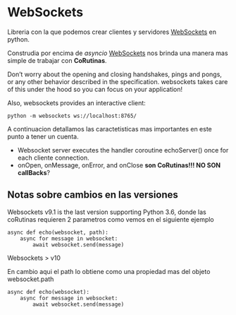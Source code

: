 # WebSockets

Libreria con la que podemos crear clientes y servidores [WebSockets](https://pypi.org/project/websockets/) en python.

Construdia por encima de *asyncio* [WebSockets](https://websockets.readthedocs.io/en/stable/index.html) nos brinda una manera mas simple de trabajar con **CoRutinas**.

Don’t worry about the opening and closing handshakes, pings and pongs, or any other behavior described in the specification. websockets takes care of this under the hood so you can focus on your application!

Also, websockets provides an interactive client:

`python -m websockets ws://localhost:8765/`

A continuacion detallamos las caractetisticas mas importantes en este punto a tener un cuenta.

- Websocket server executes the handler coroutine echoServer() once for each cliente connection. 
- onOpen, onMessage, onError, and onClose **son CoRutinas!!! NO SON callBacks**?


## Notas sobre cambios en las versiones

Websockets v9.1 is the last version supporting Python 3.6, donde las coRutinas requieren 2 parametros como vemos en el siguiente ejemplo

```
async def echo(websocket, path):
    async for message in websocket:
        await websocket.send(message)
```

Websockets > v10

En cambio aqui el path lo obtiene como una propiedad mas del objeto websocket.path

```
async def echo(websocket):
    async for message in websocket:
        await websocket.send(message)
```


	
